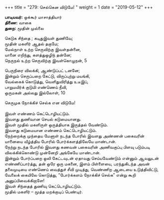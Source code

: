 ﻿+++
title = "279: செல்கென விடுமே!  "
weight = 1
date = "2019-05-12"
+++

**பாடியவர்:** ஒக்கூர் மாசாத்தியார்  
**திணை:** வாகை  
**துறை:** மூதின் முல்லை  
  
கெடுக சிந்தை ; கடிதுஇவள் துணிவே;  
மூதின் மகளிர் ஆதல் தகுமே;  
மேல்நாள் உற்ற செருவிற்கு இவள்தன்னை,  
யானை எறிந்து, களத்துஒழிந் தன்னே;  
நெருநல் உற்ற செருவிற்கு இவள்கொழுநன், 5  
  
பெருநிரை விலக்கி, ஆண்டுப்பட் டனனே;  
இன்றும் செருப்பறை கேட்டு, விருப்புற்று மயங்கி,  
வேல்கைக் கொடுத்து, வெளிதுவிரித்து உடீஇப்,  
பாறுமயிர்க் குடுமி எண்ணெய் நீவி,  
ஒருமகன் அல்லது இல்லோள், 10  
  
செருமுக நோக்கிச் செல்க என விடுமே!  
   
இவள் எண்ணம் கெட்டொழியட்டும்.  
இவளது துணிவான செயல் கடுமையானது.  
இவள் மூதில் மகளிருள் ஒருத்தியாக இருத்தல் வேண்டும்.  
இவளது கடுமையான எண்ணம் கெட்டொழியட்டும்.  
நேற்றைக்கு முந்தைய மேனாள் நடந்த போரில் இவளது அண்ணன் பகைவரின் யானையை வீழ்த்திய போரில் போர்க்களத்திலேயே மாண்டான்.  
நேற்று நடந்த போரில் இவளது கணவன் பகைவரின் அணிவகுப்பு பிளவு படும்படி விலக்கிக்கொண்டு முன்னேறி அங்கேயே மாண்டான்.  
இன்றும் போர்ப்பறை ஒலி கேட்டவுடன் ஏதாவது செய்யவேண்டும் என்னும் ஆவலுடன் எண்ணிப்பார்த்து, தன் ஒரே ஒரு மகனை, இளம் பிள்ளையை, பரந்துகிடந்த அவன் தலைமுடியை எண்ணெய் வைத்துச் சீவி முடித்து, வெண்ணிற ஆடையை உடுத்திவிட்டு, வேலைக் கையிலே கொடுத்து, “போர்க்களம் நோக்கிச் செல்க” என்று கூறி அனுப்பிவைக்கிறாளே!  
இவள் சிந்தைத் துணிவு கெட்டொழியட்டும்.  
மூதில் மகளிர் – மூத்த மறக்குடிப் பெண்டிர்.  
